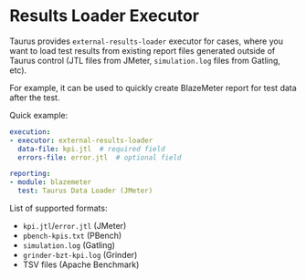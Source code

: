 # Results Loader Executor

Taurus provides `external-results-loader` executor for cases, where you want to load test
results from existing report files generated outside of Taurus control (JTL files from JMeter, `simulation.log` files
from Gatling, etc).

For example, it can be used to quickly create BlazeMeter report for test data after the test.

Quick example:
```yaml
execution:
- executor: external-results-loader
  data-file: kpi.jtl  # required field
  errors-file: error.jtl  # optional field

reporting:
- module: blazemeter
  test: Taurus Data Loader (JMeter)
```

List of supported formats:
- `kpi.jtl`/`error.jtl` (JMeter)
- `pbench-kpis.txt` (PBench)
- `simulation.log` (Gatling)
- `grinder-bzt-kpi.log` (Grinder)
- TSV files (Apache Benchmark)
